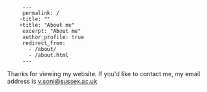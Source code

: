  		 ---
		 permalink: /
		-title: ""
		+title: "About me"
		 excerpt: "About me"
		 author_profile: true
		 redirect_from: 
		   - /about/
		   - /about.html
		 ---

Thanks for viewing my website. If you'd like to contact me, my email address is v.soni@sussex.ac.uk
